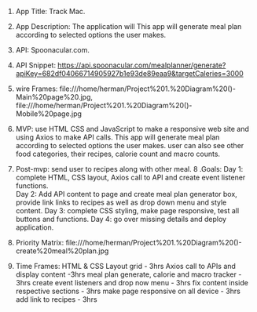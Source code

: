 1. App Title: Track Mac.
2. App Description: The application will This app will generate meal plan according to selected options the user makes.
3. API: Spoonacular.com.
4. API Snippet: https://api.spoonacular.com/mealplanner/generate?apiKey=682df04066714905927b1e93de89eaa9&targetCaleries=3000

5. wire Frames: file:///home/herman/Project%201.%20Diagram%20()-Main%20page%20.jpg,
file:///home/herman/Project%201.%20Diagram%20()-Mobile%20page.jpg

6. MVP: use HTML CSS and JavaScript to make a responsive web site and using Axios to make API calls. This app will 
generate meal plan according to selected options the user makes. user can also see other food categories, their recipes, calorie count and macro counts. 

7. Post-mvp: send user to recipes along with other meal.
8 .Goals: 	Day 1: complete HTML, CSS layout, Axios call to API and create event listener functions. 		
		Day 2: Add API content to page and create meal plan generator box, provide link links to recipes as well 			as drop down menu and style content. 
		Day 3: complete CSS styling, make page responsive, test all buttons and functions.
		Day 4: go over missing details and deploy application.
		
9. Priority Matrix: file:///home/herman/Project%201.%20Diagram%20()-create%20meal%20plan.jpg

10. Time Frames:  HTML & CSS Layout grid  - 3hrs
		Axios call to APIs and display content -3hrs
		meal plan generate, calorie and macro tracker - 3hrs
		create event listeners and drop now menu  -  3hrs
		fix content inside respective sections - 3hrs
		make page responsive on all device - 3hrs
		add link to recipes - 3hrs
